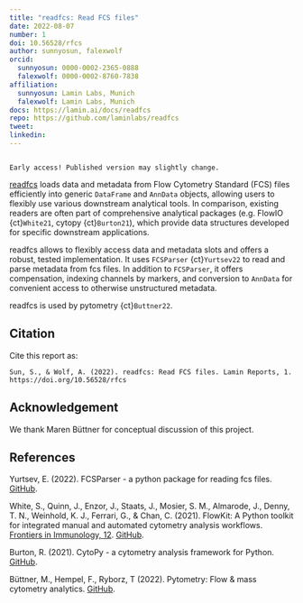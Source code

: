 ```yaml
---
title: "readfcs: Read FCS files"
date: 2022-08-07
number: 1
doi: 10.56528/rfcs
author: sunnyosun, falexwolf
orcid:
  sunnyosun: 0000-0002-2365-0888
  falexwolf: 0000-0002-8760-7838
affiliation:
  sunnyosun: Lamin Labs, Munich
  falexwolf: Lamin Labs, Munich
docs: https://lamin.ai/docs/readfcs
repo: https://github.com/laminlabs/readfcs
tweet:
linkedin:
---
```


```{warning}

Early access! Published version may slightly change.
```

[readfcs](https://lamin.ai/docs/readfcs) loads data and metadata from Flow Cytometry Standard (FCS) files efficiently into generic `DataFrame` and `AnnData` objects, allowing users to flexibly use various downstream analytical tools. In comparison, existing readers are often part of comprehensive analytical packages (e.g. FlowIO {ct}`White21`, cytopy {ct}`Burton21`), which provide data structures developed for specific downstream applications.

readfcs allows to flexibly access data and metadata slots and offers a robust, tested implementation.
It uses `FCSParser` {ct}`Yurtsev22` to read and parse metadata from fcs files. In addition to `FCSParser`, it offers compensation, indexing channels by markers, and conversion to `AnnData` for convenient access to otherwise unstructured metadata.

readfcs is used by pytometry {ct}`Buttner22`.

## Citation

Cite this report as:

```
Sun, S., & Wolf, A. (2022). readfcs: Read FCS files. Lamin Reports, 1. https://doi.org/10.56528/rfcs
```

## Acknowledgement

We thank Maren Büttner for conceptual discussion of this project.

## References

<div id="Yurtsev22">

Yurtsev, E. (2022). FCSParser - a python package for reading fcs files. [GitHub](https://github.com/eyurtsev/fcsparser).

<div id="White21">

White, S., Quinn, J., Enzor, J., Staats, J., Mosier, S. M., Almarode, J., Denny, T. N., Weinhold, K. J., Ferrari, G., & Chan, C. (2021). FlowKit: A Python toolkit for integrated manual and automated cytometry analysis workflows. [Frontiers in Immunology, 12](https://doi.org/10.3389/fimmu.2021.768541). [GitHub](https://github.com/whitews/flowio).

<div id="Burton21">

Burton, R. (2021). CytoPy - a cytometry analysis framework for Python. [GitHub](https://github.com/burtonrj/CytoPy).

 <div id="Buttner22">

Büttner, M., Hempel, F., Ryborz, T (2022). Pytometry: Flow & mass cytometry analytics. [GitHub](https://github.com/buettnerlab/pytometry).
